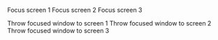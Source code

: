 Focus screen 1
Focus screen 2
Focus screen 3

Throw focused window to screen 1
Throw focused window to screen 2
Throw focused window to screen 3